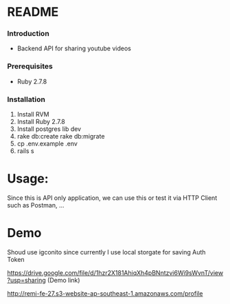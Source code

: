 # README

### Introduction
- Backend API for sharing youtube videos

### Prerequisites
- Ruby 2.7.8

### Installation
1. Install RVM
2. Install Ruby 2.7.8
3. Install postgres lib dev
4. rake db:create rake db:migrate
5. cp .env.example .env
6. rails s

# Usage:
Since this is API only application, we can use this or test it via HTTP Client such as Postman, ...

# Demo
Shoud use igconito since currently I use local storgate for saving Auth Token

https://drive.google.com/file/d/1hzr2X181AhiqXh4pBNntzvi6Wi9sWvnT/view?usp=sharing (Demo link)

http://remi-fe-27.s3-website-ap-southeast-1.amazonaws.com/profile

